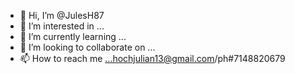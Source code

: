 - 👋 Hi, I’m @JulesH87
- 👀 I’m interested in ...
- 🌱 I’m currently learning ...
- 💞️ I’m looking to collaborate on ...
- 📫 How to reach me ...hochjulian13@gmail.com/ph#7148820679


<!---
JulesH87/JulesH87 is a ✨ special ✨ repository because its `README.md` (this file) appears on your GitHub profile.
You can click the Preview link to take a look at your changes.
--->
